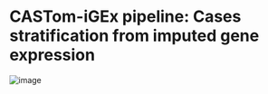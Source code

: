 # CASTom-iGEx pipeline: Cases stratification from imputed gene expression
![image](https://gitlab.mpcdf.mpg.de/luciat/castom-igex/-/blob/master/overview.png?raw=true "Title")


